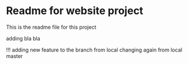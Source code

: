 # Readme for website project

This is the readme file for this project

adding bla bla

!!! adding new feature to the branch from local
changing again from local master
